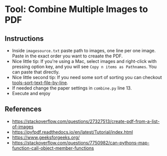 # Tool: Combine Multiple Images to PDF

## Instructions

- Inside `imagesource.txt` paste path to images, one line per one image. Paste in the exact order you want to creaate the PDF.
- Nice little tip: If you're using a Mac, select images and right-click with pressing option key, and you will see `Copy n items as Pathnames`. You can paste that directly.
- Nice little second tip: If you need some sort of sorting you can checkout [tools-sort-text-file-by-line](https://github.com/anaclumos/tools-sort-text-file-by-line).
- If needed change the paper settings in `combine.py` line 13.
- Execute and enjoy

## References

- https://stackoverflow.com/questions/27327513/create-pdf-from-a-list-of-images
- https://pyfpdf.readthedocs.io/en/latest/Tutorial/index.html
- https://www.geeksforgeeks.org/
- https://stackoverflow.com/questions/7750982/can-pythons-map-function-call-object-member-functions
